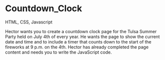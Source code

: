 # Countdown_Clock
HTML, CSS, Javascript

Hector wants you to create a countdown clock page for the Tulsa Summer Party held on July 4th of every year. 
He wants the page to show the current date and time and to include a timer that counts down to the start of the fireworks at 9 p.m. on the 4th.
Hector has already completed the page content and needs you to write the JavaScript code.
